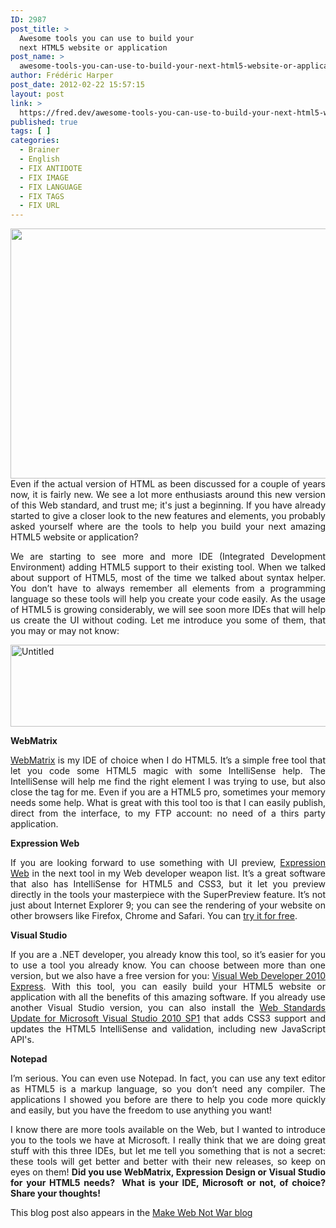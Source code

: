 ```yaml
---
ID: 2987
post_title: >
  Awesome tools you can use to build your
  next HTML5 website or application
post_name: >
  awesome-tools-you-can-use-to-build-your-next-html5-website-or-application
author: Frédéric Harper
post_date: 2012-02-22 15:57:15
layout: post
link: >
  https://fred.dev/awesome-tools-you-can-use-to-build-your-next-html5-website-or-application/
published: true
tags: [ ]
categories:
  - Brainer
  - English
  - FIX ANTIDOTE
  - FIX IMAGE
  - FIX LANGUAGE
  - FIX TAGS
  - FIX URL
---
```

<p align="justify">
  <img title="HTML5-paradise" alt="" src="http://fred.dev/wp-content/uploads/2012/02/HTML5-paradise-560x400.png" width="560" height="400" />Even if the actual version of HTML as been discussed for a couple of years now, it is fairly new. We see a lot more enthusiasts around this new version of this Web standard, and trust me; it's just a beginning. If you have already started to give a closer look to the new features and elements, you probably asked yourself where are the tools to help you build your next amazing HTML5 website or application?</p
</p>

<p align="justify">
  We are starting to see more and more IDE (Integrated Development Environment) adding HTML5 support to their existing tool. When we talked about support of HTML5, most of the time we talked about syntax helper. You don’t have to always remember all elements from a programming language so these tools will help you create your code easily. As the usage of HTML5 is growing considerably, we will see soon more IDEs that will help us create the UI without coding. Let me introduce you some of them, that you may or may not know:
</p>

<p align="justify">
  <a href="http://fred.dev/wp-content/uploads/2012/02/Untitled.png"><img style="background-image:none;margin:0 auto 5px;padding-left:0;padding-right:0;display:block;float:none;padding-top:0;border-width:0" title="Untitled" alt="Untitled" src="http://fred.dev/wp-content/uploads/2012/02/Untitled_thumb.png" width="640" height="131" border="0" /></a>
</p>

<p align="justify">
  <strong>WebMatrix</strong>
</p>

<p align="justify">
  <a href="https://www.microsoft.com/web/webmatrix/" target="_blank" rel="noopener noreferrer">WebMatrix</a> is my IDE of choice when I do HTML5. It’s a simple free tool that let you code some HTML5 magic with some IntelliSense help. The IntelliSense will help me find the right element I was trying to use, but also close the tag for me. Even if you are a HTML5 pro, sometimes your memory needs some help. What is great with this tool too is that I can easily publish, direct from the interface, to my FTP account: no need of a thirs party application.
</p>

<p align="justify">
  <strong>Expression Web</strong>
</p>

<p align="justify">
  If you are looking forward to use something with UI preview, <a href="https://www.microsoft.com/expression/products/Web_Overview.aspx" target="_blank" rel="noopener noreferrer">Expression Web</a> in the next tool in my Web developer weapon list. It’s a great software that also has IntelliSense for HTML5 and CSS3, but it let you preview directly in the tools your masterpiece with the SuperPreview feature. It’s not just about Internet Explorer 9; you can see the rendering of your website on other browsers like Firefox, Chrome and Safari. You can <a href="https://www.microsoft.com/expression/products/Web_Overview.aspx" target="_blank" rel="noopener noreferrer">try it for free</a>.
</p>

<p align="justify">
  <strong>Visual Studio</strong>
</p>

<p align="justify">
  If you are a .NET developer, you already know this tool, so it’s easier for you to use a tool you already know. You can choose between more than one version, but we also have a free version for you: <a href="https://www.microsoft.com/visualstudio/en-us/products/2010-editions/visual-web-developer-express" target="_blank" rel="noopener noreferrer">Visual Web Developer 2010 Express</a>. With this tool, you can easily build your HTML5 website or application with all the benefits of this amazing software. If you already use another Visual Studio version, you can also install the <a href="https://visualstudiogallery.msdn.microsoft.com/a15c3ce9-f58f-42b7-8668-53f6cdc2cd83" target="_blank" rel="noopener noreferrer">Web Standards Update for Microsoft Visual Studio 2010 SP1</a> that adds CSS3 support and updates the HTML5 IntelliSense and validation, including new JavaScript API's.
</p>

<p align="justify">
  <strong>Notepad</strong>
</p>

<p align="justify">
  I’m serious. You can even use Notepad. In fact, you can use any text editor as HTML5 is a markup language, so you don’t need any compiler. The applications I showed you before are there to help you code more quickly and easily, but you have the freedom to use anything you want!
</p>

<p align="justify">
  I know there are more tools available on the Web, but I wanted to introduce you to the tools we have at Microsoft. I really think that we are doing great stuff with this three IDEs, but let me tell you something that is not a secret: these tools will get better and better with their new releases, so keep on eyes on them! <strong>Did you use WebMatrix, Expression Design or Visual Studio for your HTML5 needs?  What is your IDE, Microsoft or not, of choice? Share your thoughts!</strong>
</p>

<div id="cross-post">
  This blog post also appears in the <a href="https://webnotwar.ca/" target="_blank" rel="noopener noreferrer">Make Web Not War blog</a>
</div>